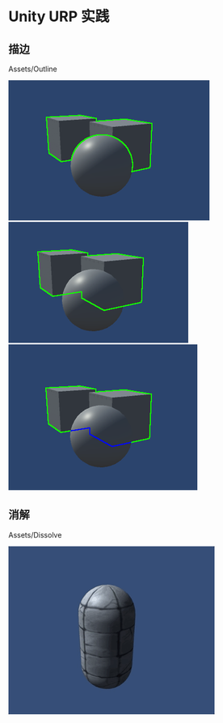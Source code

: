 # Unity URP 实践
## 描边

Assets/Outline

![Outline](doc/Outline_1.png)
![Outline](doc/Outline_2.png)
![Outline](doc/Outline_3.png)

## 消解

Assets/Dissolve

![Dissolve](doc/Dissolve.gif)
